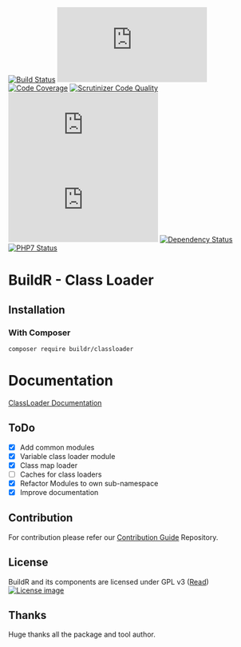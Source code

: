 [![Build Status](http://ci.zolli.hu/job/ClassLoader/badge/icon)](http://ci.zolli.hu/job/ClassLoader/)
[![Build Stability](http://status.buildr-framework.io/buildstatus/status_modules.php?jobName=ClassLoader&type=stability)](http://ci.zolli.hu/job/ClassLoader/)
[![Code Coverage](https://scrutinizer-ci.com/g/BuildrPHP/ClassLoader/badges/coverage.png?b=master)](https://scrutinizer-ci.com/g/BuildrPHP/ClassLoader/?branch=master)
[![Scrutinizer Code Quality](https://scrutinizer-ci.com/g/BuildrPHP/ClassLoader/badges/quality-score.png?b=master)](https://scrutinizer-ci.com/g/BuildrPHP/ClassLoader/?branch=master)
[![Test Results](http://status.buildr-framework.io/buildstatus/status_modules.php?jobName=ClassLoader&type=tests)](http://ci.zolli.hu/job/ClassLoader/)
[![CRAP Report](http://status.buildr-framework.io/buildstatus/status_modules.php?jobName=ClassLoader&type=crap)](http://ci.zolli.hu/job/ClassLoader/)
[![Dependency Status](https://www.versioneye.com/user/projects/56772d5d107997003000130f/badge.svg?style=flat)](https://www.versioneye.com/user/projects/56772d5d107997003000130f)
[![PHP7 Status](https://img.shields.io/badge/PHP7-tested-8892BF.svg)](https://github.com/BuildrPHP/ClassLoader)

# BuildR - Class Loader

## Installation

### With Composer

```
composer require buildr/classloader
```

# Documentation

[ClassLoader Documentation](https://docs.zolli.hu/display/BCCL)

## ToDo

 - [X] Add common modules
 - [X] Variable class loader module
 - [X] Class map loader
 - [ ] Caches for class loaders
 - [X] Refactor Modules to own sub-namespace
 - [X] Improve documentation

## Contribution

For contribution please refer our [Contribution Guide](https://github.com/BuildrPHP/Coding-Standard) Repository.

## License

BuildR and its components are licensed under GPL v3 ([Read](https://raw.githubusercontent.com/BuildrPHP/ClassLoader/master/LICENSE.md))
[![License image](http://gplv3.fsf.org/gplv3-88x31.png)]()

## Thanks

Huge thanks all the package and tool author.
